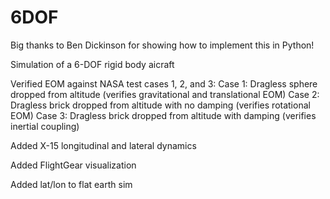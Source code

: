 # 6DOF
Big thanks to Ben Dickinson for showing how to implement this in Python!

Simulation of a 6-DOF rigid body aicraft

Verified EOM against NASA test cases 1, 2, and 3:
Case 1: Dragless sphere dropped from altitude (verifies gravitational and translational EOM)
Case 2: Dragless brick dropped from altitude with no damping (verifies rotational EOM)
Case 3: Dragless brick dropped from altitude with damping (verifies inertial coupling)

Added X-15 longitudinal and lateral dynamics

Added FlightGear visualization 

Added lat/lon to flat earth sim